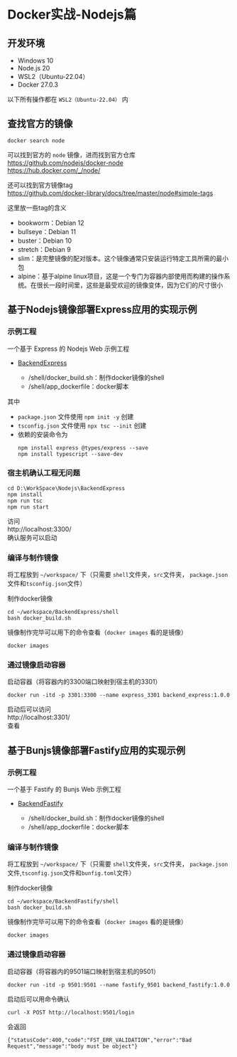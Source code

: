# Docker实战-Nodejs篇

## 开发环境
- Windows 10
- Node.js 20
- WSL2（Ubuntu-22.04）
- Docker 27.0.3

以下所有操作都在 ``WSL2（Ubuntu-22.04）`` 内

## 查找官方的镜像

```
docker search node
```
可以找到官方的 ``node`` 镜像，进而找到官方仓库  
https://github.com/nodejs/docker-node  
https://hub.docker.com/_/node/  

还可以找到官方镜像tag  
https://github.com/docker-library/docs/tree/master/node#simple-tags

这里放一些tag的含义
 - bookworm：Debian 12
 - bullseye：Debian 11
 - buster：Debian 10
 - stretch：Debian 9
 - slim：是完整镜像的配对版本。这个镜像通常只安装运行特定工具所需的最小包
 - alpine：基于alpine linux项目，这是一个专门为容器内部使用而构建的操作系统。在很长一段时间里，这些是最受欢迎的镜像变体，因为它们的尺寸很小


## 基于Nodejs镜像部署Express应用的实现示例

### 示例工程
一个基于 Express 的 Nodejs Web 示例工程

 - [BackendExpress](../Web/BackendExpress/)

     - /shell/docker_build.sh：制作docker镜像的shell
     - /shell/app_dockerfile：docker脚本

其中
 - ``package.json`` 文件使用 ``npm init -y`` 创建
 - ``tsconfig.json`` 文件使用 ``npx tsc --init`` 创建
 - 依赖的安装命令为
    ```
    npm install express @types/express --save
    npm install typescript --save-dev
    ```

### 宿主机确认工程无问题
```
cd D:\WorkSpace\Nodejs\BackendExpress
npm install
npm run tsc
npm run start
```
访问  
http://localhost:3300/  
确认服务可以启动

### 编译与制作镜像

将工程放到 ``~/workspace/`` 下（只需要 ``shell``文件夹，``src``文件夹， ``package.json``文件和``tsconfig.json``文件）

制作docker镜像
```
cd ~/workspace/BackendExpress/shell
bash docker_build.sh
```
镜像制作完毕可以用下的命令查看（``docker images`` 看的是镜像）
```
docker images
```

### 通过镜像启动容器
启动容器（将容器内的3300端口映射到宿主机的3301）
```
docker run -itd -p 3301:3300 --name express_3301 backend_express:1.0.0
```

启动后可以访问  
http://localhost:3301/  
查看

## 基于Bunjs镜像部署Fastify应用的实现示例

### 示例工程
一个基于 Fastify 的 Bunjs Web 示例工程

 - [BackendFastify](../Framework/BackendFastify/)

     - /shell/docker_build.sh：制作docker镜像的shell
     - /shell/app_dockerfile：docker脚本

### 编译与制作镜像

将工程放到 ``~/workspace/`` 下（只需要 ``shell``文件夹，``src``文件夹， ``package.json``文件,``tsconfig.json``文件和``bunfig.toml``文件）

制作docker镜像
```
cd ~/workspace/BackendFastify/shell
bash docker_build.sh
```
镜像制作完毕可以用下的命令查看（``docker images`` 看的是镜像）
```
docker images
```

### 通过镜像启动容器
启动容器（将容器内的9501端口映射到宿主机的9501）
```
docker run -itd -p 9501:9501 --name fastify_9501 backend_fastify:1.0.0
```

启动后可以用命令确认
```
curl -X POST http://localhost:9501/login
```
会返回
```
{"statusCode":400,"code":"FST_ERR_VALIDATION","error":"Bad Request","message":"body must be object"}
```
